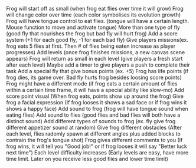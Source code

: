Frog will start off as small (when frog eat flies over time it will grow)
Frog will change color over time (each color symbolises its evolution growth)
Frog will have tongue control to eat flies. (tongue will have a certain length. Mouse function to move and activate tongue)
More than one type of fly (good fly that nourishes the frog but bad fly will hurt frog)
Add a score system (+1 for each good fly, -1 for each bad fly)
Give players missions(ex. frog eats 5 flies at first. Then # of flies being eaten increase as player progresses)
Add levels (once frog finishes missions, a new canvas scene appears)
Frog will return as small in each level (give players a fresh start after each level)
Maybe add a timer to give players a push to complete their task
Add a special fly that give bonus points (ex. +5)
Frog has life points (if frog dies, its game over. Bad fly hurts frog besides loosing score points)
Frog might have a different mode (if frog eats a certain amount of flies within a certain time frame, it will have a special ability like slow-mo)
Add score point visual (When frog eats, points show up around the frog)
Give frog a facial expression (If frog looses it shows a sad face or if frog wins it shows a happy face)
Add sound to frog (frog will have tongue sound when eating flies)
Add sound to flies (good flies and bad flies will both have a distinct sound)
Add different types of sounds to frog (ex. fly give frog different appetizer sound at random)
Give frog different obstacles (After each level, flies radomly spawn at different angles plus added blocks to contrain the frog's tongue shot)
Frog gives different comments to you (If frog wins, it will tell you "Good job!" or if frog looses it will say "Better luck next time")
Each level difficulty increases (Early levels are easy, have more time limit. Later on you receive less good flies and lower time limit)